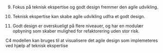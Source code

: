 9. Fokus på teknisk ekspertise og godt design fremmer den agile udvikling.

1. Teknisk ekspertise kan skabe agile udvikling udfra et godt design. 
2. Godt design er overskueligt på flere niveauer, og har en modulær opbyning som skaber mulighed for refaktorering uden stor risk.

C4 modellen kan bruges til at visualisere det agile design som implemeteres ved hjælp af teknisk ekspertise
